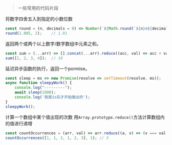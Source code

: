 
> 一些常用的代码片段


将数字四舍五入到指定的小数位数
```javascript
const round = (n, decimals = 0) => Number(`${Math.round(`${n}e${decimals}`)}e-${decimals}`);
round(1.005, 2);    // 1.01
```


返回两个或两个以上数字/数字数组中元素之和。
```javascript
const sum = (...arr) => [].concat(...arr).reduce((acc, val) => acc + val, 0);
sum([1, 2, 3, 4]);  // 10
```

延迟异步函数的执行，返回一个pormise。
```javascript
const sleep = ms => new Promise(resolve => setTimeout(resolve, ms));
async function sleepyWork() {
    console.log("---------");
    await sleep(1000);
    console.log('我是1s后才开始输出的');
}
sleepyWork();
```

计算一个数组中某个值出现的次数
用```Array.prototype.reduce()```方法计算数组内的值进行递增
```javascript
const countOccurrences = (arr, val) => arr.reduce((a, v) => (v === val ? a + 1 : a), 0);
countOccurrences([1, 1, 2, 1, 2, 3], 1); // 3
```
